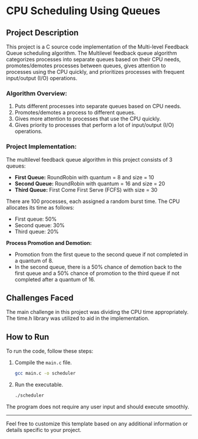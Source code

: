 # CPU Scheduling Using Queues

## Project Description

This project is a C source code implementation of the Multi-level Feedback Queue scheduling algorithm. The Multilevel feedback queue algorithm categorizes processes into separate queues based on their CPU needs, promotes/demotes processes between queues, gives attention to processes using the CPU quickly, and prioritizes processes with frequent input/output (I/O) operations.

### Algorithm Overview:

1. Puts different processes into separate queues based on CPU needs.
2. Promotes/demotes a process to different queues.
3. Gives more attention to processes that use the CPU quickly.
4. Gives priority to processes that perform a lot of input/output (I/O) operations.

### Project Implementation:

The multilevel feedback queue algorithm in this project consists of 3 queues:

- **First Queue:** RoundRobin with quantum = 8 and size = 10
- **Second Queue:** RoundRobin with quantum = 16 and size = 20
- **Third Queue:** First Come First Serve (FCFS) with size = 30

There are 100 processes, each assigned a random burst time. The CPU allocates its time as follows:
- First queue: 50%
- Second queue: 30%
- Third queue: 20%

**Process Promotion and Demotion:**
- Promotion from the first queue to the second queue if not completed in a quantum of 8.
- In the second queue, there is a 50% chance of demotion back to the first queue and a 50% chance of promotion to the third queue if not completed after a quantum of 16.

## Challenges Faced

The main challenge in this project was dividing the CPU time appropriately. The time.h library was utilized to aid in the implementation.

## How to Run

To run the code, follow these steps:

1. Compile the `main.c` file.
    ```bash
    gcc main.c -o scheduler
    ```

2. Run the executable.
    ```bash
    ./scheduler
    ```

The program does not require any user input and should execute smoothly.

---

Feel free to customize this template based on any additional information or details specific to your project.
